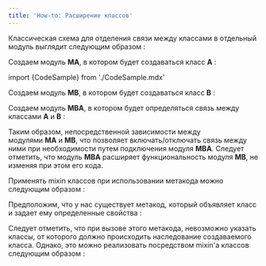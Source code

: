 ```yaml
---
title: 'How-to: Расширение классов'
---
```


Классическая схема для отделения связи между классами в отдельный модуль выглядит следующим образом :

Создаем модуль **MA**, в котором будет создаваться класс **A** :

import {CodeSample} from './CodeSample.mdx'

<CodeSample url="https://ru-documentation.lsfusion.org/sample?file=UseCaseClassMA"/>

Создаем модуль **MB**, в котором будет создаваться класс **B** :

<CodeSample url="https://ru-documentation.lsfusion.org/sample?file=UseCaseClassMB"/>

Создаем модуль **MBA**, в котором будет определяться связь между классами **A** и **B** :

<CodeSample url="https://ru-documentation.lsfusion.org/sample?file=UseCaseClassMBA"/>

Таким образом, непосредственной зависимости между модулями **MA** и **MB**, что позволяет включать/отключать связь между ними при необходимости путем подключения модуля **MBA**. Следует отметить, что модуль **MBA** расширяет функциональность модуля **MB**, не изменяя при этом его кода.

Применять mixin классов при использовании метакода можно следующим образом :

Предположим, что у нас существует метакод, который объявляет класс и задает ему определенные свойства :

<CodeSample url="https://ru-documentation.lsfusion.org/sample?file=UseCaseClassMyModule&block=define"/>

Следует отметить, что при вызове этого метакода, невозможно указать классы, от которого должно происходить наследование создаваемого класса. Однако, это можно реализовать посредством mixin'а классов следующим образом :

<CodeSample url="https://ru-documentation.lsfusion.org/sample?file=UseCaseClassMyModule&block=implement"/>

